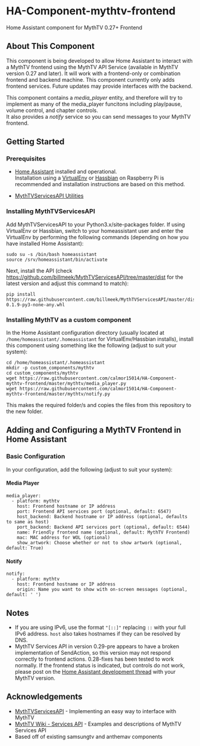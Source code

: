 # HA-Component-mythtv-frontend
Home Assistant component for MythTV 0.27+ Frontend

## About This Component
This component is being developed to allow Home Assistant to interact with a MythTV frontend using the MythTV API Service (available in MythTV version 0.27 and later).  It will work with a frontend-only or combination frontend and backend machine.  This component currently only adds frontend services. Future updates may provide interfaces with the backend.

This component contains a *media_player* entity, and therefore will try to implement as many of the media_player funcitons including play/pause, volume control, and chapter controls.  
It also provides a *notify* service so you can send messages to your MythTV frontend.

## Getting Started

### Prerequisites

- [Home Assistant](https://home-assistant.io) installed and operational.  
Installation using a [VirtualEnv](https://home-assistant.io/docs/installation/virtualenv/) or [Hassbian](https://home-assistant.io/docs/hassbian/installation/) on Raspberry Pi is recommended and installation instructions are based on this method.

- [MythTVServicesAPI Utilities](https://github.com/billmeek/MythTVServicesAPI) 

### Installing MythTVServicesAPI

Add MythTVServicesAPI to your Python3.x/site-packages folder. If using VirtualEnv or Hassbian, switch to your homeassistant user and enter the VirtualEnv by performing the following commands (depending on how you have installed Home Assistant):
```
sudo su -s /bin/bash homeassistant
source /srv/homeassistant/bin/activate
```
Next, install the API (check https://github.com/billmeek/MythTVServicesAPI/tree/master/dist for the latest version and adjust this command to match):
```
pip install https://raw.githubusercontent.com/billmeek/MythTVServicesAPI/master/dist/mythtv_services_api-0.1.9-py3-none-any.whl
```


### Installing MythTV as a custom component
In the Home Assistant configuration directory (usually located at `/home/homeassistant/.homeassistant` for VirtualEnv/Hassbian installs), install this component using something like the following (adjust to suit your system):
```
cd /home/homeassistant/.homeassistant
mkdir -p custom_components/mythtv
cd custom_components/mythtv
wget https://raw.githubusercontent.com/calmor15014/HA-Component-mythtv-frontend/master/mythtv/media_player.py
wget https://raw.githubusercontent.com/calmor15014/HA-Component-mythtv-frontend/master/mythtv/notify.py
```
This makes the required folder/s and copies the files from this repository to the new folder.  

## Adding and Configuring a MythTV Frontend in Home Assistant

### Basic Configuration
In your configuration, add the following (adjust to suit your system):

#### Media Player
```
media_player:
  - platform: mythtv
    host: Frontend hostname or IP address
    port: Frontend API services port (optional, default: 6547)
    host_backend: Backend hostname or IP address (optional, defaults to same as host)
    port_backend: Backend API services port (optional, default: 6544)
    name: Friendly frontend name (optional, default: MythTV Frontend)
    mac: MAC address for WOL (optional)
    show_artwork: Choose whether or not to show artwork (optional, default: True)
```

#### Notify
```
notify:
  - platform: mythtv
    host: Frontend hostname or IP address
    origin: Name you want to show with on-screen messages (optional, default: ' ')
```

## Notes

* If you are using IPv6, use the format ```"[::]"``` replacing ```::``` with your full IPv6 address.  ```host``` also takes hostnames if they can be resolved by DNS.
* MythTV Services API in version 0.29-pre appears to have a broken implementation of SendAction, so this version may not respond correctly to frontend actions.  0.28-fixes has been tested to work normally.  If the frontend status is indicated, but controls do not work, please post on the [Home Assistant development thread](https://community.home-assistant.io/t/adding-mythtv-frontend-component/16991) with your MythTV version.

## Acknowledgements

* [MythTVServicesAPI](http://github.com/billmeek/MythTVServicesAPI) - Implementing an easy way to interface with MythTV
* [MythTV Wiki - Services API](https://www.mythtv.org/wiki/Services_API) - Examples and descriptions of MythTV Services API
* Based off of existing samsungtv and anthemav components
